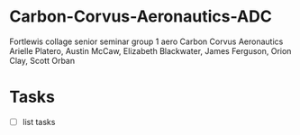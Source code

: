 # Carbon-Corvus-Aeronautics-ADC
Fortlewis collage senior seminar group 1 aero Carbon Corvus Aeronautics Arielle Platero, Austin McCaw, Elizabeth Blackwater, James Ferguson, Orion Clay, Scott Orban 

# Tasks
- [ ] list tasks
